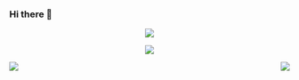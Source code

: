 ### Hi there 👋 

<!--
**buiawpkgew1/buiawpkgew1** is a ✨ _special_ ✨ repository because its `README.md` (this file) appears on your GitHub profile.

Here are some ideas to get you started:

- 🔭 我目前正在学习...
- 🌱 我目前正在学习 ...
- 👯 我正在寻找合作的机会......。
- 🤔 我正在寻找帮助 ...
- 💬 向我询问有关 ...
- 📫 如何联系我：......。
- 😄 人称代词: ...
- ⚡ 有趣的事实: ...
-->
<p align='center'>
 <img src="https://gen.plancke.io/exp/lroj.png">
</p>

<p align='center'>
 <img src="https://gen.plancke.io/achievementPoints/lroj.png">
</p>

<a href="https://github.com/buiawpkgew1">
  <img align="right" src="https://github-readme-stats.vercel.app/api/top-langs/?username=buiawpkgew1&layout=compact&theme=dracula&locale=cn" />
</a>
<a href="https://github.com/buiawpkgew1">
  <img align="center" src="https://github-readme-stats.vercel.app/api?username=buiawpkgew1&show_icons=true&theme=dracula&locale=cn" />
</a>
